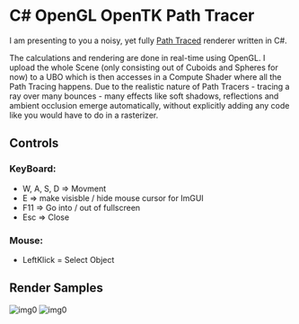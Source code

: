 # C# OpenGL OpenTK Path Tracer

I am presenting to you a noisy, yet fully [Path Traced](https://de.wikipedia.org/wiki/Path_Tracing) renderer written in C#.  


The calculations and rendering are done in real-time using OpenGL.
I upload the whole Scene (only consisting out of Cuboids and Spheres for now) to a UBO which is then accesses in a Compute Shader where all the Path Tracing happens.
Due to the realistic nature of Path Tracers - tracing a ray over many bounces - many effects like soft shadows, reflections and ambient occlusion emerge automatically, without explicitly adding any code like you would have to do in a rasterizer.

## **Controls**

### **KeyBoard:**
* W, A, S, D => Movment
* E => make visisble / hide mouse cursor for ImGUI
* F11 => Go into / out of fullscreen
* Esc => Close

### **Mouse:**
* LeftKlick = Select Object


## **Render Samples**
![img0](https://github.com/JulianStambuk/OpenTK-PathTracer/blob/main/Screenshots/img1.png?raw=true)
![img0](https://github.com/JulianStambuk/OpenTK-PathTracer/blob/main/Screenshots/img3.png?raw=true)
